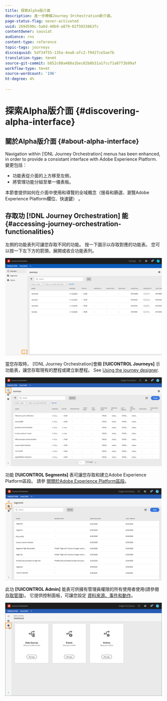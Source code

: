 ```yaml
---
title: 探索Alpha版介面
description: 進一步瞭解Journey Orchestration新介面。
page-status-flag: never-activated
uuid: 269d590c-5a6d-40b9-a879-02f5033863fc
contentOwner: sauviat
audience: rns
content-type: reference
topic-tags: journeys
discoiquuid: 5df34f55-135a-4ea8-afc2-f9427ce5ae7b
translation-type: tm+mt
source-git-commit: b852c08a488a1bec02b8b31a1fccf1a8773b99af
workflow-type: tm+mt
source-wordcount: '196'
ht-degree: 4%

---
```



# 探索Alpha版介面 {#discovering-alpha-interface}

## 關於Alpha版介面 {#about-alpha-interface}

Navigation within [!DNL Journey Orchestration] menus has been enhanced, in order to provide a consistant interface with Adobe Experience Platform. 變更包括：

* 功能表從介面的上方移至左側，
* 將管理功能分組至單一儀表板。

本節會提供如何在介面中使用和導覽的全域概念（搜尋和篩選、瀏覽Adobe Experience Platform欄位、快速鍵） [](../about/user-interface.md)。

## 存取功 [!DNL Journey Orchestration] 能 {#accessing-journey-orchestration-functionalities}

左側的功能表列可讓您存取不同的功能。 按一下圖示以存取對應的功能表。 您可以按一下左下方的箭頭，展開或收合功能表列。

![](../assets/interface-journeys2.png)

當您存取時， [!DNL Journey Orchestration]會顯 **[!UICONTROL Journeys]** 示功能表，讓您存取現有的歷程或建立新歷程。 See [Using the journey designer](../building-journeys/using-the-journey-designer.md).

![](../assets/interface-journeys.png)

功能 **[!UICONTROL Segments]** 表可讓您存取和建立Adobe Experience Platform區段。 請參 [閱關於Adobe Experience Platform區段](../segment/about-segments.md)。

![](../assets/interface-segments.png)

此功 **[!UICONTROL Admin]** 能表可供擁有管理員權限的所有使用者使用(請參閱 [存取管理](../about/access-management.md))。 它提供控制面板，可讓您設定 [資料來源](../datasource/about-data-sources.md)[、事件](../event/about-events.md)[和動作](../action/action.md)。

![](../assets/interface-admin-dashboard.png)

